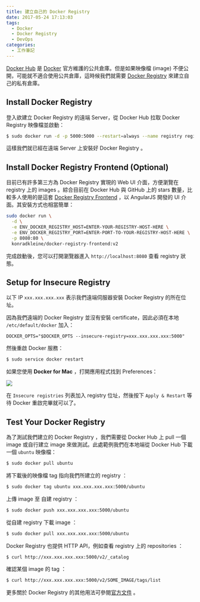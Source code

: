 ```yaml
---
title: 建立自己的 Docker Registry
date: 2017-05-24 17:13:03
tags:
  - Docker
  - Docker Registry
  - DevOps
categories:
  - 工作筆記
---
```


[Docker Hub](https://hub.docker.com) 是 [Docker](https://www.docker.com) 官方維護的公共倉庫。但是如果映像檔 (image) 不便公開，可能就不適合使用公共倉庫，這時候我們就需要 [Docker Registry](https://docs.docker.com/registry/) 來建立自己的私有倉庫。

<!-- more -->

## Install Docker Registry

登入欲建立 Docker Registry 的遠端 Server，從 Docker Hub 拉取 Docker Registry 映像檔並啟動： 

```bash
$ sudo docker run -d -p 5000:5000 --restart=always --name registry registry:2
```

這樣我們就已經在遠端 Server 上安裝好 Docker Registry 。

## Install Docker Registry Frontend (Optional)

目前已有許多第三方為 Docker Registry 實現的 Web UI 介面，方便瀏覽在 registry 上的 images 。綜合目前在 Docker Hub 與 GitHub 上的 stars 數量，比較多人使用的是這套 [Docker Registry Frontend](https://hub.docker.com/r/konradkleine/docker-registry-frontend) ，以 AngularJS 開發的 UI 介面。其安裝方式也相當簡單：

```bash
sudo docker run \
  -d \
  -e ENV_DOCKER_REGISTRY_HOST=ENTER-YOUR-REGISTRY-HOST-HERE \
  -e ENV_DOCKER_REGISTRY_PORT=ENTER-PORT-TO-YOUR-REGISTRY-HOST-HERE \
  -p 8080:80 \
  konradkleine/docker-registry-frontend:v2
```

完成啟動後，您可以打開瀏覽器進入 `http://localhost:8080` 查看 registry 狀態。

## Setup for Insecure Registry

以下 IP `xxx.xxx.xxx.xxx` 表示我們遠端伺服器安裝 Docker Registry 的所在位址。

因為我們遠端的 Docker Registry 並沒有安裝 certificate，因此必須在本地 `/etc/default/docker` 加入：

```
DOCKER_OPTS="$DOCKER_OPTS --insecure-registry=xxx.xxx.xxx.xxx:5000"
```

然後重啟 Docker 服務：

```bash
$ sudo service docker restart
```

如果您使用 **Docker for Mac** ，打開應用程式找到 Preferences：

![](/2017/05/24/creating-your-docker-registry/docker_for_mac.png)

在 `Insecure registries` 列表加入 registry 位址，然後按下 `Apply & Restart` 等待 Docker 重啟完畢就可以了。

## Test Your Docker Registry

為了測試我們建立的 Docker Registry ，我們需要從 Docker Hub 上 pull 一個 image 或自行建立 image 來做測試。此處範例我們在本地端從 Docker Hub 下載一個 `ubuntu` 映像檔：

```bash
$ sudo docker pull ubuntu
```

將下載後的映像檔 tag 指向我們所建立的 registry ：

```bash
$ sudo docker tag ubuntu xxx.xxx.xxx.xxx:5000/ubuntu
```

上傳 image 至 自建 registry ：

```bash
$ sudo docker push xxx.xxx.xxx.xxx:5000/ubuntu
```

從自建 registry 下載 image ：

```bash
$ sudo docker pull xxx.xxx.xxx.xxx:5000/ubuntu
```

Docker Registry 也提供 HTTP API，例如查看 registry 上的 repositories ：

```bash
$ curl http://xxx.xxx.xxx.xxx:5000/v2/_catalog 
```

確認某個 image 的 tag ：

```bash
$ curl http://xxx.xxx.xxx.xxx:5000/v2/SOME_IMAGE/tags/list 
```

更多關於 Docker Registry 的其他用法可參閱[官方文件](https://docs.docker.com/registry) 。
